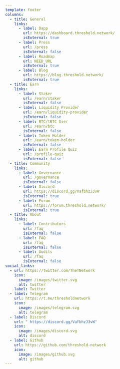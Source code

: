 ```yaml
---
template: footer
columns:
  - title: General
    links:
      - label: Dapp
        url: https://dashboard.threshold.network/
        isExternal: true
      - label: Press
        url: /press
        isExternal: false
      - label: Roadmap
        url: NEED_URL
        isExternal: true
      - label: Blog
        url: https://blog.threshold.network/
        isExternal: true
  - title: Earn
    links:
      - label: Staker
        url: /earn/staker
        isExternal: false
      - label: Liquidity Provider
        url: /earn/liquidity-provider
        isExternal: false
      - label: BTC/tBTC User
        url: /earn/btc
        isExternal: false
      - label: Token Holder
        url: /earn/token-holder
        isExternal: false
      - label: Earn Profile Quiz
        url: /profile-quiz
        isExternal: false
  - title: Community
    links:
      - label: Governance
        url: /governance
        isExternal: false
      - label: Discord
        url: https://discord.gg/VafbhzJ3vW
        isExternal: true
      - label: Forum
        url: https://forum.threshold.network/
        isExternal: true
  - title: About
    links:
      - label: Contributors
        url: /faq
        isExternal: false
      - label: FAQ
        url: /faq
        isExternal: false
      - label: Audits
        url: /faq
        isExternal: false
social_links:
  - url: https://twitter.com/TheTNetwork
    icon:
      image: /images/twitter.svg
      alt: twitter
    label: Twitter
  - label: Telegram
    url: https://t.me/thresholdnetwork
    icon:
      image: /images/telegram.svg
      alt: telegram
  - label: Discord
    url: " https://discord.gg/VafbhzJ3vW"
    icon:
      image: /images/discord.svg
      alt: discord
  - label: Github
    url: https://github.com/threshold-network
    icon:
      image: /images/github.svg
      alt: github
---
```

